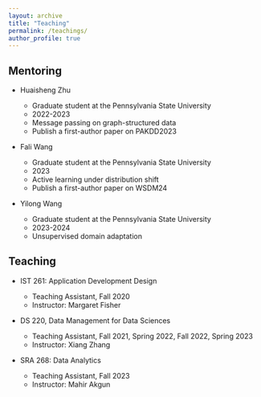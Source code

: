 ```yaml
---
layout: archive
title: "Teaching"
permalink: /teachings/
author_profile: true
---
```


## Mentoring
* Huaisheng Zhu
    * Graduate student at the Pennsylvania State University
    * 2022-2023
    * Message passing on graph-structured data
    * Publish a first-author paper on PAKDD2023
    
* Fali Wang
    * Graduate student at the Pennsylvania State University
    * 2023
    * Active learning under distribution shift
    * Publish a first-author paper on WSDM24
 
* Yilong Wang
    * Graduate student at the Pennsylvania State University
    * 2023-2024
    * Unsupervised domain adaptation

## Teaching
* IST 261: Application Development Design
    * Teaching Assistant, Fall 2020
    * Instructor: Margaret Fisher
 
* DS 220, Data Management for Data Sciences
    * Teaching Assistant, Fall 2021, Spring 2022, Fall 2022, Spring 2023
    * Instructor: Xiang Zhang
 
* SRA 268: Data Analytics
    * Teaching Assistant, Fall 2023
    * Instructor:  Mahir Akgun    
